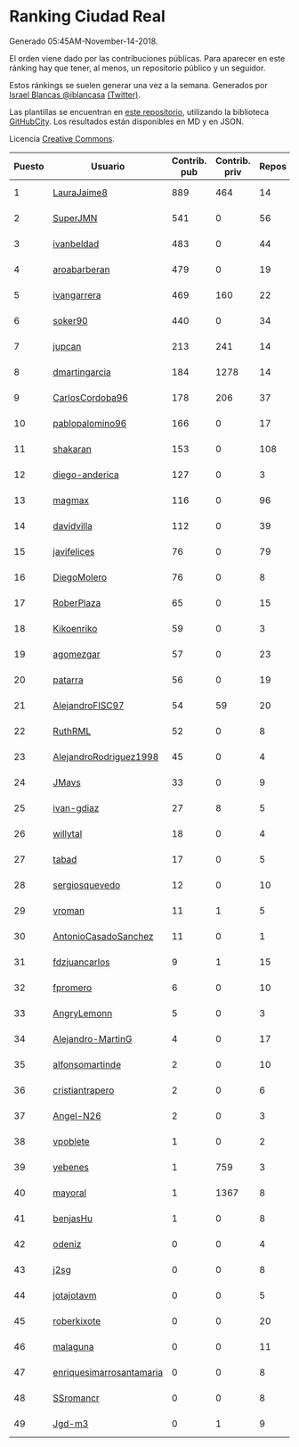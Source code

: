 # Ranking Ciudad Real

Generado 05:45AM-November-14-2018.

El orden viene dado por las contribuciones públicas. Para aparecer en este ránking hay que tener, al menos, un repositorio público y un seguidor.

Estos ránkings se suelen generar una vez a la semana. Generados por [Israel Blancas @iblancasa](https://github.com/iblancasa/) [(Twitter)](https://twitter.com/iblancasa).

Las plantillas se encuentran en [este repositorio](https://github.com/iblancasa/GH-Spanish-Ranking), utilizando la biblioteca [GitHubCity](https://github.com/iblancasa/GitHubCity). Los resultados están disponibles en MD y en JSON.

Licencia [Creative Commons](https://creativecommons.org/licenses/by/4.0/).

| Puesto   |  Usuario  | Contrib. pub | Contrib. priv |Repos| Followers | Desde |  Avatar  |
|----------|-----------|--------------|---------------|-----|-----------|-------|----------|
|1|[LauraJaime8](https://github.com/LauraJaime8)|889|464|14|7|2016-09-27|![LauraJaime8]()|
|2|[SuperJMN](https://github.com/SuperJMN)|541|0|56|51|2012-12-23|![SuperJMN]()|
|3|[ivanbeldad](https://github.com/ivanbeldad)|483|0|44|18|2014-12-27|![ivanbeldad]()|
|4|[aroabarberan](https://github.com/aroabarberan)|479|0|19|2|2016-07-02|![aroabarberan]()|
|5|[ivangarrera](https://github.com/ivangarrera)|469|160|22|3|2015-12-11|![ivangarrera]()|
|6|[soker90](https://github.com/soker90)|440|0|34|6|2014-08-03|![soker90]()|
|7|[jupcan](https://github.com/jupcan)|213|241|14|6|2016-12-08|![jupcan]()|
|8|[dmartingarcia](https://github.com/dmartingarcia)|184|1278|14|10|2015-03-16|![dmartingarcia]()|
|9|[CarlosCordoba96](https://github.com/CarlosCordoba96)|178|206|37|24|2016-09-28|![CarlosCordoba96]()|
|10|[pablopalomino96](https://github.com/pablopalomino96)|166|0|17|8|2016-10-06|![pablopalomino96]()|
|11|[shakaran](https://github.com/shakaran)|153|0|108|27|2008-06-19|![shakaran]()|
|12|[diego-anderica](https://github.com/diego-anderica)|127|0|3|5|2016-09-20|![diego-anderica]()|
|13|[magmax](https://github.com/magmax)|116|0|96|45|2011-01-26|![magmax]()|
|14|[davidvilla](https://github.com/davidvilla)|112|0|39|17|2011-06-08|![davidvilla]()|
|15|[javifelices](https://github.com/javifelices)|76|0|79|17|2013-02-24|![javifelices]()|
|16|[DiegoMolero](https://github.com/DiegoMolero)|76|0|8|11|2015-09-28|![DiegoMolero]()|
|17|[RoberPlaza](https://github.com/RoberPlaza)|65|0|15|8|2018-02-19|![RoberPlaza]()|
|18|[Kikoenriko](https://github.com/Kikoenriko)|59|0|3|3|2017-09-27|![Kikoenriko]()|
|19|[agomezgar](https://github.com/agomezgar)|57|0|23|20|2015-02-18|![agomezgar]()|
|20|[patarra](https://github.com/patarra)|56|0|19|5|2012-09-04|![patarra]()|
|21|[AlejandroFISC97](https://github.com/AlejandroFISC97)|54|59|20|11|2017-02-19|![AlejandroFISC97]()|
|22|[RuthRML](https://github.com/RuthRML)|52|0|8|7|2016-09-28|![RuthRML]()|
|23|[AlejandroRodriguez1998](https://github.com/AlejandroRodriguez1998)|45|0|4|3|2018-10-02|![AlejandroRodriguez1998]()|
|24|[JMavs](https://github.com/JMavs)|33|0|9|6|2015-09-11|![JMavs]()|
|25|[ivan-gdiaz](https://github.com/ivan-gdiaz)|27|8|5|4|2017-12-27|![ivan-gdiaz]()|
|26|[willytal](https://github.com/willytal)|18|0|4|2|2018-04-04|![willytal]()|
|27|[tabad](https://github.com/tabad)|17|0|5|5|2012-08-20|![tabad]()|
|28|[sergiosquevedo](https://github.com/sergiosquevedo)|12|0|10|16|2012-04-28|![sergiosquevedo]()|
|29|[vroman](https://github.com/vroman)|11|1|5|8|2009-01-09|![vroman]()|
|30|[AntonioCasadoSanchez](https://github.com/AntonioCasadoSanchez)|11|0|1|2|2017-10-03|![AntonioCasadoSanchez]()|
|31|[fdzjuancarlos](https://github.com/fdzjuancarlos)|9|1|15|2|2013-09-27|![fdzjuancarlos]()|
|32|[fpromero](https://github.com/fpromero)|6|0|10|5|2014-11-06|![fpromero]()|
|33|[AngryLemonn](https://github.com/AngryLemonn)|5|0|3|9|2014-02-19|![AngryLemonn]()|
|34|[Alejandro-MartinG](https://github.com/Alejandro-MartinG)|4|0|17|6|2015-09-05|![Alejandro-MartinG]()|
|35|[alfonsomartinde](https://github.com/alfonsomartinde)|2|0|10|7|2011-11-22|![alfonsomartinde]()|
|36|[cristiantrapero](https://github.com/cristiantrapero)|2|0|6|2|2017-08-24|![cristiantrapero]()|
|37|[Angel-N26](https://github.com/Angel-N26)|2|0|3|2|2017-09-27|![Angel-N26]()|
|38|[vpoblete](https://github.com/vpoblete)|1|0|2|3|2012-08-23|![vpoblete]()|
|39|[yebenes](https://github.com/yebenes)|1|759|3|18|2011-10-08|![yebenes]()|
|40|[mayoral](https://github.com/mayoral)|1|1367|8|32|2008-04-06|![mayoral]()|
|41|[benjasHu](https://github.com/benjasHu)|1|0|8|3|2014-09-28|![benjasHu]()|
|42|[odeniz](https://github.com/odeniz)|0|0|4|2|2013-02-19|![odeniz]()|
|43|[j2sg](https://github.com/j2sg)|0|0|8|2|2011-03-18|![j2sg]()|
|44|[jotajotavm](https://github.com/jotajotavm)|0|0|5|69|2013-12-10|![jotajotavm]()|
|45|[roberkixote](https://github.com/roberkixote)|0|0|20|4|2011-02-10|![roberkixote]()|
|46|[malaguna](https://github.com/malaguna)|0|0|11|2|2012-03-21|![malaguna]()|
|47|[enriquesimarrosantamaria](https://github.com/enriquesimarrosantamaria)|0|0|8|5|2015-10-19|![enriquesimarrosantamaria]()|
|48|[SSromancr](https://github.com/SSromancr)|0|0|8|3|2017-02-27|![SSromancr]()|
|49|[Jgd-m3](https://github.com/Jgd-m3)|0|1|9|2|2017-03-21|![Jgd-m3]()|
